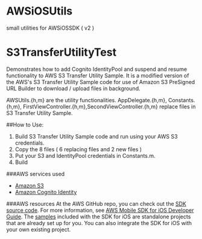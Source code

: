 # AWSiOSUtils
small utilities for AWSiOSSDK ( v2 )


# S3TransferUtilityTest
Demonstrates how to add Cognito IdentityPool and suspend and resume functionality to AWS S3 Transfer Utility Sample.
It is a modified version of the AWS's S3 Transfer Utility Sample code for use of Amazon S3 PreSigned URL Builder 
to download / upload files in background. 

AWSUtils.{h,m} are the utility functionalities. 
AppDelegate.{h,m}, Constants.{h,m}, FirstViewController.{h,m},SecondViewController.{h,m} replace files in S3 Transfer Utility Sample. 

##How to Use:
1. Build S3 Transfer Utility Sample code and run using your AWS S3 credentials. 
2. Copy the 8 files ( 6 replacing files and 2 new files )
3. Put your S3 and IdentityPool credentials in Constants.m. 
4. Build


###AWS services used

* [Amazon S3](http://aws.amazon.com/s3/)
* [Amazon Cognito Identity](http://aws.amazon.com/cognito/)


###AWS resources
At the AWS GitHub repo, you can check out the [SDK source code](https://github.com/aws/aws-sdk-ios).
For more information, see  [AWS Mobile SDK for iOS Developer Guide](http://docs.aws.amazon.com/mobile/sdkforios/developerguide/).
The [samples](https://github.com/awslabs/aws-sdk-ios-samples) included with the SDK for iOS are standalone projects that are already set up for you. You can also integrate the SDK for iOS with your own existing project.



